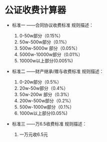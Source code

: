 # 公证收费计算器
- 标准一 ——合同协议收费标准
  规则描述：
  1. 0-50w部分（0.15%）
  2. 50w-500w部分（0.1%）
  3. 500w-5000w 部分（0.05%）
  4. 5000w-10000w部分（0.01%）
  5. 10000w以上部分(0.005%)


- 标准二 ——财产继承/赠与收费标准
  规则描述：
  1. 0-20w部分（0.5%）
  2. 20w-50w部分（0.4%）
  3. 50w-200w 部分（0.3%）
  4. 200w-500w部分（0.2%）
  5. 500w-1000w部分（0.1%）
  6. 1000w以上部分(0.05%)

- 标准三 ——万6.5收费标准
  规则描述：
  1. 一万元收6.5元
